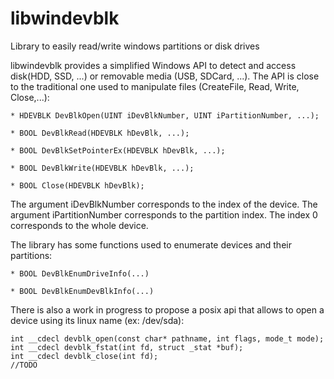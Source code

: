 # libwindevblk
Library to easily read/write windows partitions or disk drives

libwindevblk provides a simplified Windows API to detect and access disk(HDD, SSD, ...) or removable media (USB, SDCard, ...).
The API is close to the traditional one used to manipulate files (CreateFile, Read, Write, Close,...):

```
* HDEVBLK DevBlkOpen(UINT iDevBlkNumber, UINT iPartitionNumber, ...);

* BOOL DevBlkRead(HDEVBLK hDevBlk, ...);

* BOOL DevBlkSetPointerEx(HDEVBLK hDevBlk, ...);

* BOOL DevBlkWrite(HDEVBLK hDevBlk, ...);

* BOOL Close(HDEVBLK hDevBlk);
```

The argument iDevBlkNumber corresponds to the index of the device.
The argument iPartitionNumber corresponds to the partition index. The index 0 corresponds to the whole device.

The library has some functions used to enumerate devices and their partitions:

```
* BOOL DevBlkEnumDriveInfo(...)

* BOOL DevBlkEnumDevBlkInfo(...)
```


There is also a work in progress to propose a posix api that allows to open a device using its linux name (ex: /dev/sda):

```
int __cdecl devblk_open(const char* pathname, int flags, mode_t mode);
int __cdecl devblk_fstat(int fd, struct _stat *buf);
int __cdecl devblk_close(int fd);
//TODO
```
